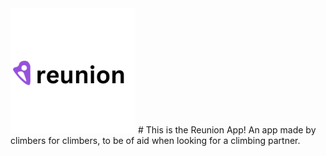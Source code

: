 <img src="/assets/images/logo_roxo.png" alt="logo_roxa" width="200"/>
# This is the Reunion App! 
An app made by climbers for climbers, to be of aid when looking for a climbing partner.
